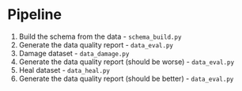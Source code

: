 # Pipeline

1. Build the schema from the data - `schema_build.py`
2. Generate the data quality report - `data_eval.py`
3. Damage dataset - `data_damage.py`
4. Generate the data quality report (should be worse) - `data_eval.py`
5. Heal dataset - `data_heal.py`
6. Generate the data quality report (should be better) - `data_eval.py`
